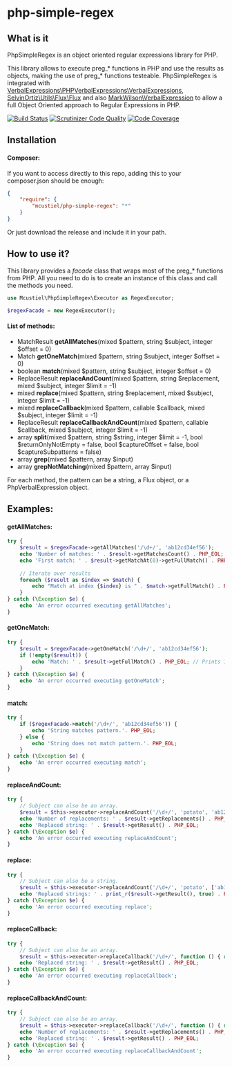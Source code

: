 # php-simple-regex

What is it
----------

PhpSimpleRegex is an object oriented regular expressions library for PHP.

This library allows to execute preg_* functions in PHP and use the results as objects, making the use of preg_* functions testeable. PhpSimpleRegex is integrated with [VerbalExpressions\PHPVerbalExpressions\VerbalExpressions](https://github.com/VerbalExpressions/PHPVerbalExpressions), [SelvinOrtiz\Utils\Flux\Flux](https://github.com/selvinortiz/flux) and also [MarkWilson\VerbalExpression](https://github.com/markwilson/VerbalExpressionsPhp) to allow a full Object Oriented approach to Regular Expressions in PHP.

[![Build Status](https://scrutinizer-ci.com/g/mcustiel/php-simple-regex/badges/build.png?b=master)](https://scrutinizer-ci.com/g/mcustiel/php-simple-regex/build-status/master)
[![Scrutinizer Code Quality](https://scrutinizer-ci.com/g/mcustiel/php-simple-regex/badges/quality-score.png?b=master)](https://scrutinizer-ci.com/g/mcustiel/php-simple-regex/?branch=master)
[![Code Coverage](https://scrutinizer-ci.com/g/mcustiel/php-simple-regex/badges/coverage.png?b=master)](https://scrutinizer-ci.com/g/mcustiel/php-simple-regex/?branch=master)

Installation
------------

#### Composer:

If you want to access directly to this repo, adding this to your composer.json should be enough:

```json
{
    "require": {
        "mcustiel/php-simple-regex": "*"
    }
}
```

Or just download the release and include it in your path.

How to use it?
--------------

This library provides a _facade_ class that wraps most of the preg_* functions from PHP. All you need to do is to create an instance of this class and call the methods you need.

```php
use Mcustiel\PhpSimpleRegex\Executor as RegexExecutor;

$regexFacade = new RegexExecutor();
```

#### List of methods:

* MatchResult __getAllMatches__(mixed $pattern, string $subject, integer $offset = 0)
* Match __getOneMatch__(mixed $pattern, string $subject, integer $offset = 0)
* boolean __match__(mixed $pattern, string $subject, integer $offset = 0)
* ReplaceResult __replaceAndCount__(mixed $pattern, string $replacement, mixed $subject, integer $limit = -1)
* mixed __replace__(mixed $pattern, string $replacement, mixed $subject, integer $limit = -1)
* mixed __replaceCallback__(mixed $pattern, callable $callback, mixed $subject, integer $limit = -1)
* ReplaceResult __replaceCallbackAndCount__(mixed $pattern, callable $callback, mixed $subject, integer $limit = -1)
* array __split__(mixed $pattern, string $string, integer $limit = -1, bool $returnOnlyNotEmpty = false, bool $captureOffset = false, bool $captureSubpatterns = false)
* array __grep__(mixed $pattern, array $input)
* array __grepNotMatching__(mixed $pattern, array $input)

For each method, the pattern can be a string, a Flux object, or a PhpVerbalExpression object.

Examples:
---------

#### getAllMatches:

```php
try {
    $result = $regexFacade->getAllMatches('/\d+/', 'ab12cd34ef56');
    echo 'Number of matches: ' . $result->getMatchesCount() . PHP_EOL; // Prints 3
    echo 'First match: ' . $result->getMatchAt(0)->getFullMatch() . PHP_EOL; // Prints 12
    
    // Iterate over results
    foreach ($result as $index => $match) {
        echo "Match at index {$index} is " . $match->getFullMatch() . PHP_EOL; 
    }
} catch (\Exception $e) {
    echo 'An error occurred executing getAllMatches';
}
```

#### getOneMatch:

```php
try {
    $result = $regexFacade->getOneMatch('/\d+/', 'ab12cd34ef56');
    if (!empty($result)) {
        echo 'Match: ' . $result->getFullMatch() . PHP_EOL; // Prints 12
    }
} catch (\Exception $e) {
    echo 'An error occurred executing getOneMatch';
}
```

#### match:

```php
try {
    if ($regexFacade->match('/\d+/', 'ab12cd34ef56')) {
        echo 'String matches pattern.'. PHP_EOL;
    } else {
        echo 'String does not match pattern.'. PHP_EOL;
    }
} catch (\Exception $e) {
    echo 'An error occurred executing match';
}
```

#### replaceAndCount:

```php
try {
    // Subject can also be an array.
    $result = $this->executor->replaceAndCount('/\d+/', 'potato', 'ab12cd34ef56');
    echo 'Number of replacements: ' . $result->getReplacements() . PHP_EOL;
    echo 'Replaced string: ' . $result->getResult() . PHP_EOL;
} catch (\Exception $e) {
    echo 'An error occurred executing replaceAndCount';
}
```

#### replace:

```php
try {
    // Subject can also be a string.
    $result = $this->executor->replaceAndCount('/\d+/', 'potato', ['ab12cd34ef56', 'ab12cd78ef90']);
    echo 'Replaced strings: ' . print_r($result->getResult(), true) . PHP_EOL;
} catch (\Exception $e) {
    echo 'An error occurred executing replace';
}
```

#### replaceCallback:

```php
try {
    // Subject can also be an array.
    $result = $this->executor->replaceCallback('/\d+/', function () { return 'potato'; }, 'ab12cd34ef56');
    echo 'Replaced string: ' . $result->getResult() . PHP_EOL;
} catch (\Exception $e) {
    echo 'An error occurred executing replaceCallback';
}
```

#### replaceCallbackAndCount:

```php
try {
    // Subject can also be an array.
    $result = $this->executor->replaceCallback('/\d+/', function () { return 'potato'; }, 'ab12cd34ef56');
    echo 'Number of replacements: ' . $result->getReplacements() . PHP_EOL;
    echo 'Replaced string: ' . $result->getResult() . PHP_EOL;
} catch (\Exception $e) {
    echo 'An error occurred executing replaceCallbackAndCount';
}
```
